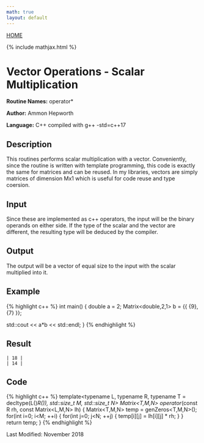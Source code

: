 ```yaml
---
math: true
layout: default
---
```

<a href="https://ammonhepworth.github.io/MATH4610/index">HOME</a>

{% include mathjax.html %}

# Vector Operations - Scalar Multiplication

**Routine Names:** operator*

**Author:** Ammon Hepworth

**Language:** C++ compiled with g++ -std=c++17


## Description

This routines performs scalar multiplication with a vector. Conveniently, since the routine is written with template programming, this code is exactly the same for matrices and can be reused. In my libraries, vectors are simply matrices of dimension Mx1 which is useful for code reuse and type coersion.

## Input

Since these are implemented as c++ operators, the input will be the binary operands on either side. If the type of the scalar and the vector are different, the resulting type will be deduced by the compiler.

## Output

The output will be a vector of equal size to the input with the scalar multiplied into it.

## Example

{% highlight c++ %}
int main() 
{
  double a = 2;
  Matrix<double,2,1> b = {{ {9},
                            {7} }};

  std::cout << a*b << std::endl;
}
{% endhighlight %}

## Result
```
| 18 |
| 14 |
```

## Code

{% highlight c++ %}
template<typename L, typename R, typename T = decltype(L()*R()), std::size_t M, std::size_t N>
Matrix<T,M,N> operator*(const R rh, const Matrix<L,M,N> lh)
{
	Matrix<T,M,N> temp = genZeros<T,M,N>();
	for(int i=0; i<M; ++i)
	{
		for(int j=0; j<N; ++j)
		{
			temp[i][j] = lh[i][j] * rh;
		}
	}
	return temp;
}
{% endhighlight %}

Last Modified: November 2018
